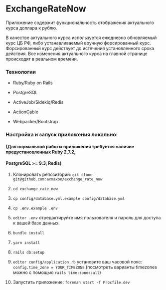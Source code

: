 # ExchangeRateNow

Приложение содержит функциональность отображения актуального
курса доллара к рублю.

В качестве актуального курса используется ежедневно обновляемый курс ЦБ РФ, либо 
устанавливаемый вручную форсированный курс. Форсированный курс действует до истечения
установленного срока действия. Все изменения актуального курса на главной странице 
происходят в реальном времени.


### Технологии

* Ruby/Ruby on Rails

* PostgreSQL

* ActiveJob/Sidekiq/Redis

* ActionCable

* Webpacker/Bootstrap

### Настройка и запуск приложения локально:

#### (Для нормальной работы приложения требуется наличие предустановленных Ruby 2.7.2,
#### PostgreSQL >= 9.3, Redis)

1. Клонировать репозиторий: ```git clone git@github.com:axmaxon/exchange_rate_now```

2. ```cd exchange_rate_now```

3. ```cp config/database.yml.example config/database.yml``` 

4. ```cp .env.example .env```

5. ```editor .env``` отредактируйте имя пользователя и пароль для доступа к вашей базе данных.

5. ```bundle install```

6. ```yarn install```

7. ```rails db:setup```

8. ```editor config/application.rb``` установите ваш часовой пояс: ```config.time_zone = YOUR_TIMEZONE```
   (посмотреть варианты timezones можно с помощью `rails time:zones:all`)

9. Запустить приложение: ```foreman start -f Procfile.dev```

